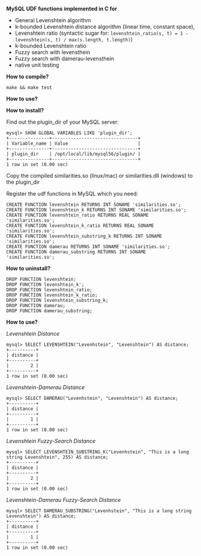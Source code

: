 **MySQL UDF functions implemented in C for**

* General Levenshtein algorithm
* k-bounded Levenshtein distance algorithm (linear time, constant space),
* Levenshtein ratio (syntactic sugar for: `levenshtein_ratio(s, t) = 1 - levenshtein(s, t) / max(s.length, t.length)`)
* k-bounded Levenshtein ratio
* Fuzzy search with levensthein
* Fuzzy search with damerau-levensthein
* native unit testing

**How to compile?**

`make && make test`

**How to use?**

**How to install?**

Find out the plugin_dir of your MySQL server:

```
mysql> SHOW GLOBAL VARIABLES LIKE 'plugin_dir';
+---------------+--------------------------------+
| Variable_name | Value                          |
+---------------+--------------------------------+
| plugin_dir    | /opt/local/lib/mysql56/plugin/ |
+---------------+--------------------------------+
1 row in set (0.00 sec)
```

Copy the compiled similarities.so (linux/mac) or similarities.dll (windows) to the plugin_dir

Register the udf functions in MySQL which you need:
```
CREATE FUNCTION levenshtein RETURNS INT SONAME 'similarities.so';
CREATE FUNCTION levenshtein_k RETURNS INT SONAME 'similarities.so';
CREATE FUNCTION levenshtein_ratio RETURNS REAL SONAME 'similarities.so';
CREATE FUNCTION levenshtein_k_ratio RETURNS REAL SONAME 'similarities.so';
CREATE FUNCTION levenshtein_substring_k RETURNS INT SONAME 'similarities.so';
CREATE FUNCTION damerau RETURNS INT SONAME 'similarities.so';
CREATE FUNCTION damerau_substring RETURNS INT SONAME 'similarities.so';
```

**How to uninstall?**

```
DROP FUNCTION levenshtein;
DROP FUNCTION levenshtein_k';
DROP FUNCTION levenshtein_ratio;
DROP FUNCTION levenshtein_k_ratio;
DROP FUNCTION levenshtein_substring_k;
DROP FUNCTION damerau;
DROP FUNCTION damerau_substring; 
```

**How to use?**

*Levenshtein Distance*
```
mysql> SELECT LEVENSHTEIN("Levenhstein", "Levenshtein") AS distance;
+----------+
| distance |
+----------+
|        2 |
+----------+
1 row in set (0.00 sec)
```

*Levenshtein-Damerau Distance*
```
mysql> SELECT DAMERAU("Levenhstein", "Levenshtein") AS distance;
+----------+
| distance |
+----------+
|        1 |
+----------+
1 row in set (0.00 sec)
```

*Levenshtein Fuzzy-Search Distance*
```
mysql> SELECT LEVENSHTEIN_SUBSTRING_K("Levenhstein", "This is a long string Levenshtein", 255) AS distance;
+----------+
| distance |
+----------+
|        2 |
+----------+
1 row in set (0.00 sec)
```

*Levenshtein-Damerau Fuzzy-Search Distance*
```
mysql> SELECT DAMERAU_SUBSTRING("Levenhstein", "This is a long string Levenshtein") AS distance;
+----------+
| distance |
+----------+
|        1 |
+----------+
1 row in set (0.00 sec)
```
